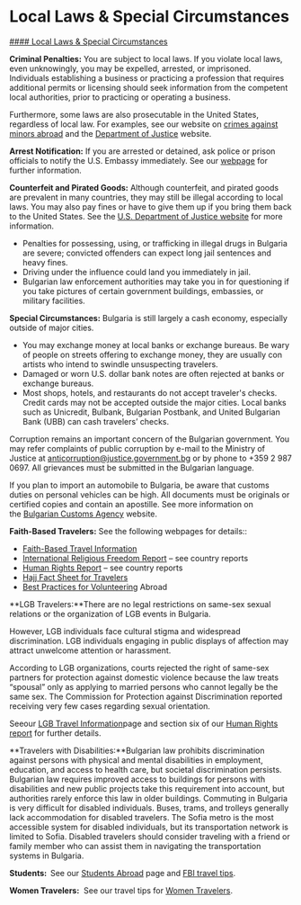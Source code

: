 # Local Laws & Special Circumstances

[#### Local Laws & Special Circumstances](javascript:void(0); "Local Laws & Special Circumstances")

**Criminal Penalties:** You are subject to local laws. If you violate local laws, even unknowingly, you may be expelled, arrested, or imprisoned.  Individuals establishing a business or practicing a profession that requires additional permits or licensing should seek information from the competent local authorities, prior to practicing or operating a business.

Furthermore, some laws are also prosecutable in the United States, regardless of local law. For examples, see our website on [crimes against minors abroad](http://travel.state.gov/content/passports/en/emergencies/arrest/criminalpenalties.html) and the [Department of Justice](http://www.justice.gov/usam/criminal-resource-manual-1617-extraterritorial-criminal-jurisdiction-18-usc-112-878-970-1116) website.

**Arrest Notification:** If you are arrested or detained, ask police or prison officials to notify the U.S. Embassy immediately. See our [webpage](http://travel.state.gov/content/passports/english/emergencies/arrest.html) for further information.

**Counterfeit and Pirated Goods:** Although counterfeit, and pirated goods are prevalent in many countries, they may still be illegal according to local laws. You may also pay fines or have to give them up if you bring them back to the United States. See the [U.S. Department of Justice website](https://www.justice.gov/criminal-ccips) for more information.

* Penalties for possessing, using, or trafficking in illegal drugs in Bulgaria are severe; convicted offenders can expect long jail sentences and heavy fines.
* Driving under the influence could land you immediately in jail.
* Bulgarian law enforcement authorities may take you in for questioning if you take pictures of certain government buildings, embassies, or military facilities.

**Special Circumstances:** Bulgaria is still largely a cash economy, especially outside of major cities.

* You may exchange money at local banks or exchange bureaus. Be wary of people on streets offering to exchange money, they are usually con artists who intend to swindle unsuspecting travelers.
* Damaged or worn U.S. dollar bank notes are often rejected at banks or exchange bureaus.
* Most shops, hotels, and restaurants do not accept traveler's checks. Credit cards may not be accepted outside the major cities. Local banks such as Unicredit, Bulbank, Bulgarian Postbank, and United Bulgarian Bank (UBB) can cash travelers’ checks.

Corruption remains an important concern of the Bulgarian government. You may refer complaints of public corruption by e-mail to the Ministry of Justice at [anticorruption@justice.government.bg](mailto:anticorruption@justice.government.bg) or by phone to +359 2 987 0697. All grievances must be submitted in the Bulgarian language.

If you plan to import an automobile to Bulgaria, be aware that customs duties on personal vehicles can be high. All documents must be originals or certified copies and contain an apostille. See more information on the [Bulgarian Customs Agency](https://travel.state.gov/content/travel/en/international-travel/International-Travel-Country-Information-Pages/Bulgaria.html#ExternalPopup) website.

**Faith-Based Travelers:** See the following webpages for details::

* [Faith-Based Travel Information](https://travel.state.gov/content/passports/en/go/faith-based-travel.html)
* [International Religious Freedom Report](http://www.state.gov/j/drl/irf/rpt/index.htm) – see country reports
* [Human Rights Report](http://www.state.gov/j/drl/rls/hrrpt/) – see country reports
* [Hajj Fact Sheet for Travelers](http://travel.state.gov/content/passports/en/go/Hajj.html)
* [Best Practices for Volunteering](https://travel.state.gov/content/passports/en/go/volunteer.html) Abroad

**LGB Travelers:**There are no legal restrictions on same-sex sexual relations or the organization of LGB events in Bulgaria.

However, LGB individuals face cultural stigma and widespread discrimination. LGB individuals engaging in public displays of affection may attract unwelcome attention or harassment.

According to LGB organizations, courts rejected the right of same-sex partners for protection against domestic violence because the law treats “spousal” only as applying to married persons who cannot legally be the same sex. The Commission for Protection against Discrimination reported receiving very few cases regarding sexual orientation.

Seeour [LGB Travel Information](http://travel.state.gov/content/passports/english/go/lgbt.html)page and section six of our [Human Rights report](http://www.state.gov/j/drl/rls/hrrpt/) for further details.

**Travelers with Disabilities:**Bulgarian law prohibits discrimination against persons with physical and mental disabilities in employment, education, and access to health care, but societal discrimination persists. Bulgarian law requires improved access to buildings for persons with disabilities and new public projects take this requirement into account, but authorities rarely enforce this law in older buildings. Commuting in Bulgaria is very difficult for disabled individuals. Buses, trams, and trolleys generally lack accommodation for disabled travelers. The Sofia metro is the most accessible system for disabled individuals, but its transportation network is limited to Sofia. Disabled travelers should consider traveling with a friend or family member who can assist them in navigating the transportation systems in Bulgaria.

**Students:**  See our [Students Abroad](http://travel.state.gov/content/studentsabroad/en.html) page and [FBI travel tips](https://ucr.fbi.gov/investigate/counterintelligence/student-brochure).

**Women Travelers:**  See our travel tips for [Women Travelers](http://travel.state.gov/content/passports/english/go/Women.html).